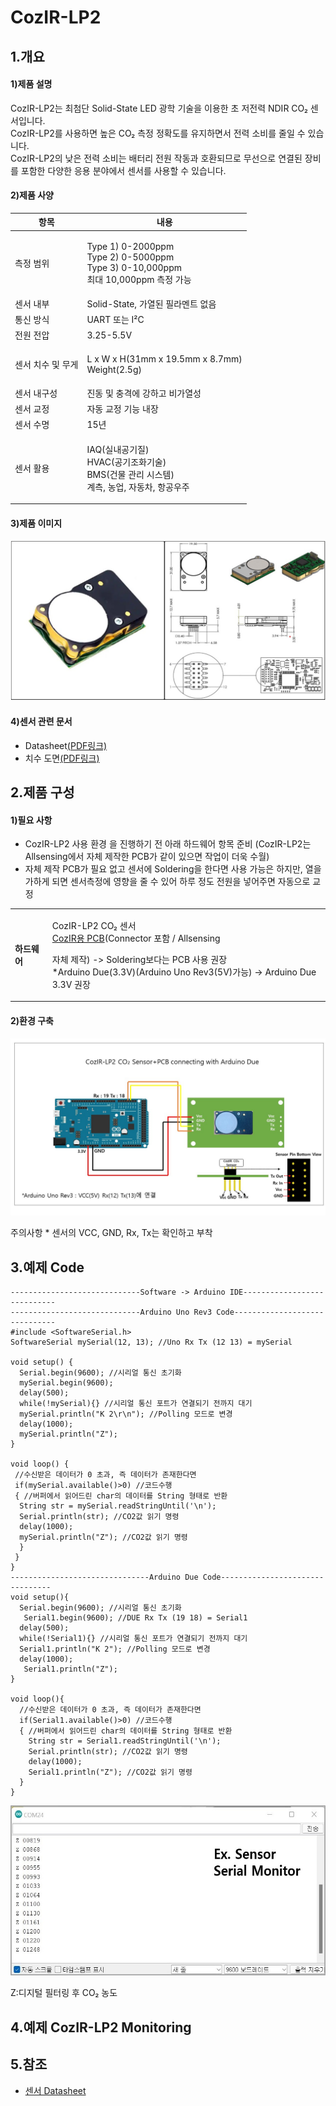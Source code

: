 # CozIR-LP2

## 1.개요

#### 1)제품 설명

<p>CozIR-LP2는 최첨단 Solid-State LED 광학 기술을 이용한 초 저전력 NDIR CO₂ 센서입니다.<br>CozIR-LP2를 사용하면 높은 CO₂ 측정 정확도를 유지하면서
전력 소비를 줄일 수 있습니다.<br>CozIR-LP2의 낮은 전력 소비는 배터리 전원 작동과 호환되므로 무선으로 연결된 장비를 포함한 다양한 응용 분야에서 센서를 사용할 수 있습니다. </p>

#### 2)제품 사양

| 항목         | 내용                                                                                         |
| ---------- | ------------------------------------------------------------------------------------------ |
| 측정 범위      | <p>Type 1) 0-2000ppm<br>Type 2) 0-5000ppm<br>Type 3) 0-10,000ppm<br>최대 10,000ppm 측정 가능</p> |
| 센서 내부      | Solid-State, 가열된 필라멘트 없음                                                                   |
| 통신 방식      | UART 또는 I²C                                                                                |
| 전원 전압      | 3.25-5.5V                                                                                  |
| 센서 치수 및 무게 | <p>L x W x H(31mm x 19.5mm x 8.7mm)<br>Weight(2.5g)</p>                                    |
| 센서 내구성     | 진동 및 충격에 강하고 비가열성                                                                          |
| 센서 교정      | 자동 교정 기능 내장                                                                                |
| 센서 수명      | 15년                                                                                        |
| 센서 활용      | <p>IAQ(실내공기질)<br>HVAC(공기조화기술)<br>BMS(건물 관리 시스템)<br>계측, 농업, 자동차, 항공우주</p>                   |

#### 3)제품 이미지

![](<../../.gitbook/assets/센서 그림 (2).jpg>)

#### 4)센서 관련 문서

* Datasheet[(PDF링크)](https://cdn.shopify.com/s/files/1/0019/5952/files/CozIR-LP2\_Data\_Sheet\_Rev\_4.10.pdf)
* 치수 도면[(PDF링크)](https://cdn.shopify.com/s/files/1/0019/5952/files/Mechanical\_Diagram\_-\_CozIR-LP2-CO2Meter.pdf)

## 2.제품 구성

#### 1)필요 사항

* CozIR-LP2 사용 환경 을 진행하기 전 아래 하드웨어 항목 준비 (CozIR-LP2는 Allsensing에서 자체 제작한 PCB가 같이 있으면 작업이 더욱 수월)
* 자체 제작 PCB가 필요 없고 센서에 Soldering을 한다면 사용 가능은 하지만, 열을 가하게 되면 센서측정에 영향을 줄 수 있어 하루 정도 전원을 넣어주면 자동으로 교정

|          |                                                                                                                                                                                                                                                                                               |
| -------- | ------------------------------------------------------------------------------------------------------------------------------------------------------------------------------------------------------------------------------------------------------------------------------------------------------- |
| **하드웨어** | <p>CozIR-LP2 CO₂ 센서<br><a href="https://www.allsensing.com/product/detail.html?product_no=1171&#x26;cate_no=65&#x26;display_group=1">CozIR용 PCB</a>(Connector 포함 / Allsensing </p><p>자체 제작) -> Soldering보다는 PCB 사용 권장<br>*Arduino Due(3.3V)(Arduino Uno Rev3(5V)가능) -> Arduino Due 3.3V 권장</p> |

#### 2)환경 구축

![](<../../.gitbook/assets/CozIR LP2 Sensor with connecting arduino due.jpg>)

주의사항 * 센서의 VCC, GND, Rx, Tx는 확인하고 부착

## 3.예제 Code

```arduino
-----------------------------Software -> Arduino IDE----------------------------
-----------------------------Arduino Uno Rev3 Code------------------------------
#include <SoftwareSerial.h>
SoftwareSerial mySerial(12, 13); //Uno Rx Tx (12 13) = mySerial

void setup() {
  Serial.begin(9600); //시리얼 통신 초기화
  mySerial.begin(9600); 
  delay(500); 
  while(!mySerial){} //시리얼 통신 포트가 연결되기 전까지 대기
  mySerial.println("K 2\r\n"); //Polling 모드로 변경
  delay(1000);
  mySerial.println("Z");
}                              

void loop() {
 //수신받은 데이터가 0 초과, 즉 데이터가 존재한다면
 if(mySerial.available()>0) //코드수행
 { //버퍼에서 읽어드린 char의 데이터를 String 형태로 반환
  String str = mySerial.readStringUntil('\n'); 
  Serial.println(str); //CO2값 읽기 명령
  delay(1000);  
  mySerial.println("Z"); //CO2값 읽기 명령
  }
 }
}
-------------------------------Arduino Due Code--------------------------------
void setup(){
  Serial.begin(9600); //시리얼 통신 초기화
   Serial1.begin(9600); //DUE Rx Tx (19 18) = Serial1
  delay(500); 
  while(!Serial1){} //시리얼 통신 포트가 연결되기 전까지 대기
  Serial1.println("K 2"); //Polling 모드로 변경     
  delay(1000);
   Serial1.println("Z"); 
}

void loop(){
  //수신받은 데이터가 0 초과, 즉 데이터가 존재한다면
  if(Serial1.available()>0) //코드수행
  { //버퍼에서 읽어드린 char의 데이터를 String 형태로 반환
    String str = Serial1.readStringUntil('\n');
    Serial.println(str); //CO2값 읽기 명령
    delay(1000); 
    Serial1.println("Z"); //CO2값 읽기 명령
  }
}
```

![Arduino Due](<../../.gitbook/assets/uno serial monitor.jpg>)

Z:디지털 필터링 후 CO₂ 농도

## 4.예제 CozIR-LP2 Monitoring

## 5.참조

* [센서 Datasheet](https://www.co2meter.com/products/copy-of-cozir-lp-miniature-5-000ppm-co2-sensor)
